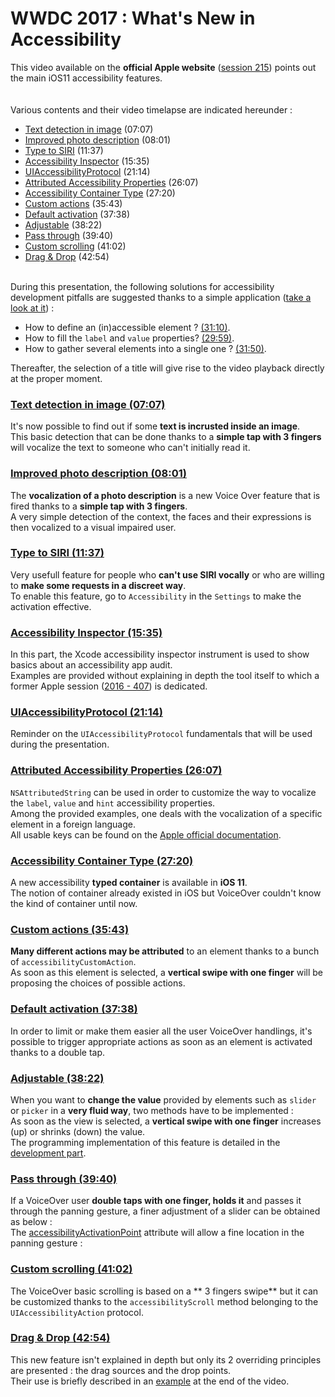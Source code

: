 # WWDC 2017 : What's New in Accessibility

<script>$(document).ready(function () {
    setBreadcrumb([{"label":"Developer guide", "url": "./dev-mobile.html"},
                   {"label":"iOS WWDC", "url": "./dev-ios-wwdc.html"},
                   {"label":"2017 - What's New in Accessibility"}
	]);
    addSubMenu([
        {"label":"Android guide","url":"dev-android.html"}, 
        {"label":"iOS guide","url":"dev-mobile.html"},
        {"label":"iOS WWDC","url":"dev-ios-wwdc.html"}
    ]);
});</script>

<span data-menuitem="dev-mobile"></span>

This video available on the **official Apple website** ([session 215](https://developer.apple.com/videos/play/wwdc2017/215/)) points out the main iOS11 accessibility features.
</br><img style="max-width: 200px; height: auto;" alt="" src="./images/iOSdev/wwdc17-logo.png" />
<img style="max-width: 700px; height: auto;" alt="" src="./images/iOSdev/wwdc17-215.png" />
</br></br>Various contents and their video timelapse are indicated hereunder :
- [Text detection in image](#ImageTextDetection) (07:07)
- [Improved photo description](#ImprovedPhotoDescription) (08:01)
- [Type to SIRI](#TypeToSIRI) (11:37)
- [Accessibility Inspector](#AccessibilityInspector) (15:35)
- [UIAccessibilityProtocol](#UIAccessibilityProtocol) (21:14)
- [Attributed Accessibility Properties](#AttributedProperties) (26:07)
- [Accessibility Container Type](#AccessibilityContainer) (27:20)
- [Custom actions](#CustomActions) (35:43)
- [Default activation](#DefaultActivation) (37:38)
- [Adjustable](#AdjustableValues) (38:22)
- [Pass through](#PassThrough) (39:40)
- [Custom scrolling](#CustomScrolling) (41:02)
- [Drag & Drop](#DragAndDrop) (42:54)

</br>During this presentation, the following solutions for accessibility development pitfalls are suggested thanks to a simple application ([take a look at it](https://developer.apple.com/videos/play/wwdc2017/215/?time=1007)) :
- How to define an (in)accessible element ? [(31:10)](https://developer.apple.com/videos/play/wwdc2017/215/?time=1870).
- How to fill the `label` and `value` properties? [(29:59)](https://developer.apple.com/videos/play/wwdc2017/215/?time=1799).
- How to gather several elements into a single one ? [(31:50)](https://developer.apple.com/videos/play/wwdc2017/215/?time=1910).

Thereafter, the selection of a title will give rise to the video playback directly at the proper moment.

<a name="ImageTextDetection"></a>
### [Text detection in image (07:07)](https://developer.apple.com/videos/play/wwdc2017/215/?time=427)
It's now possible to find out if some **text is incrusted inside an image**.
</br><img style="max-width: 1000px; height: auto;" alt="" src="./images/iOSdev/wwdc17-215-ImageTextDetection.png" />
</br>This basic detection that can be done thanks to a **simple tap with 3 fingers** will vocalize the text to someone who 
can't initially read it.

<a name="ImprovedPhotoDescription"></a>
### [Improved photo description (08:01)](https://developer.apple.com/videos/play/wwdc2017/215/?time=481)
The **vocalization of a photo description** is a new Voice Over feature that is fired thanks to a **simple tap with 3 fingers**.
</br><img style="max-width: 1000px; height: auto;" alt="" src="./images/iOSdev/wwdc17-215-ImprovedPhotoDescription.png" />
</br>A very simple detection of the context, the faces and their expressions is then vocalized to a visual impaired user.

<a name="TypeToSIRI"></a>
### [Type to SIRI (11:37)](https://developer.apple.com/videos/play/wwdc2017/215/?time=697)
Very usefull feature for people who **can't use SIRI vocally** or who are willing to **make some requests in a discreet way**.
</br>To enable this feature, go to `Accessibility` in the `Settings` to make the activation effective.
</br><img style="max-width: 600px; height: auto;" alt="" src="./images/iOSdev/wwdc17-215-TypeToSiri.png" />

<a name="AccessibilityInspector"></a>
### [Accessibility Inspector (15:35)](https://developer.apple.com/videos/play/wwdc2017/215/?time=935)
In this part, the Xcode accessibility inspector instrument is used to show basics about an accessibility app audit.
</br>Examples are provided without explaining in depth the tool itself to which a former Apple session ([2016 - 407](https://developer.apple.com/videos/play/wwdc2016/407/)) is dedicated.

<a name="UIAccessibilityProtocol"></a>
### [UIAccessibilityProtocol (21:14)](https://developer.apple.com/videos/play/wwdc2017/215/?time=1274)
Reminder on the `UIAccessibilityProtocol` fundamentals that will be used during the presentation.
</br><img style="max-width: 450px; height: auto;" alt="" src="./images/iOSdev/wwdc17-215-UIAccessibilityProtocol.png" />

<a name="AttributedProperties"></a>
### [Attributed Accessibility Properties (26:07)](https://developer.apple.com/videos/play/wwdc2017/215/?time=1567)
`NSAttributedString` can be used in order to customize the way to vocalize the `label`, `value` and `hint` accessibility properties.
</br><img style="max-width: 550px; height: auto;" alt="" src="./images/iOSdev/wwdc17-215-AttributedStrings.png" />
</br>Among the provided examples, one deals with the vocalization of a specific element in a foreign language.
</br><img style="max-width: 600px; height: auto;" alt="" src="./images/iOSdev/wwdc17-215-AttributedStringsExample.png" />
</br>All usable keys can be found on the [Apple official documentation](https://developer.apple.com/documentation/uikit/accessibility/uiaccessibility/speech_attributes_for_attributed_strings).

<a name="AccessibilityContainer"></a>
### [Accessibility Container Type (27:20)](https://developer.apple.com/videos/play/wwdc2017/215/?time=1640)
A new accessibility **typed container** is available in **iOS 11**.
</br><img style="max-width: 750px; height: auto;" alt="" src="./images/iOSdev/wwdc17-215-ContainerType.png" />
</br>The notion of container already existed in iOS but VoiceOver couldn't know the kind of container until now.

<a name="CustomActions"></a>
### [Custom actions (35:43)](https://developer.apple.com/videos/play/wwdc2017/215/?time=2143)
**Many different actions may be attributed** to an element thanks to a bunch of `accessibilityCustomAction`.
</br><img style="max-width: 600px; height: auto;" alt="" src="./images/iOSdev/wwdc17-215-CustomActions.png" />
</br>As soon as this element is selected, a **vertical swipe with one finger** will be proposing the choices of possible actions.

<a name="DefaultActivation"></a>
### [Default activation (37:38)](https://developer.apple.com/videos/play/wwdc2017/215/?time=2258)
In order to limit or make them easier all the user VoiceOver handlings, it's possible to trigger appropriate actions as soon as an element is activated thanks to a double tap.
</br><img style="max-width: 750px; height: auto;" alt="" src="./images/iOSdev/wwdc17-215-DefaultAction.png" />

<a name="AdjustableValues"></a>
### [Adjustable (38:22)](https://developer.apple.com/videos/play/wwdc2017/215/?time=2302)
When you want to **change the value** provided by elements such as `slider` or `picker` in a **very fluid way**, two methods have to be implemented :
</br><img style="max-width: 470px; height: auto;" alt="" src="./images/iOSdev/wwdc17-215-AdjustableValues.png" />
</br>As soon as the view is selected, a **vertical swipe with one finger** increases (up) or shrinks (down) the value.
</br>The programming implementation of this feature is detailed in the [development part](./dev-ios.html#continuous-adjustable-values).

<a name="PassThrough"></a>
### [Pass through (39:40)](https://developer.apple.com/videos/play/wwdc2017/215/?time=2380)
If a VoiceOver user **double taps with one finger, holds it** and passes it through the panning gesture, a finer adjustment of a slider can be obtained as below :
</br><img style="max-width: 400px; height: auto;" alt="" src="./images/iOSdev/wwdc17-215-PassThrough_1.png" />
</br>The [accessibilityActivationPoint](./dev-ios.html#modify-the-focus-area-of-voiceover) attribute will allow a fine location in the panning gesture :
</br><img style="max-width: 500px; height: auto;" alt="" src="./images/iOSdev/wwdc17-215-PassThrough_2.png" />

<a name="CustomScrolling"></a>
### [Custom scrolling (41:02)](https://developer.apple.com/videos/play/wwdc2017/215/?time=2462)
The VoiceOver basic scrolling is based on a ** 3 fingers swipe** but it can be customized thanks to the `accessibilityScroll` method belonging to the `UIAccessibilityAction` protocol.
</br><img style="max-width: 750px; height: auto;" alt="" src="./images/iOSdev/wwdc17-215-CustomScrolling.png" />

<a name="DragAndDrop"></a>
### [Drag & Drop (42:54)](https://developer.apple.com/videos/play/wwdc2017/215/?time=2574)
This new feature isn't explained in depth but only its 2 overriding principles are presented : the drag sources and the drop points.
</br><img style="max-width: 750px; height: auto;" alt="" src="./images/iOSdev/wwdc17-215-DragAndDrop.png" />
</br>Their use is briefly described in an [example](https://developer.apple.com/videos/play/wwdc2017/215/?time=2729) at the end of the video.

<!--  This file is part of a11y-guidelines | Our vision of mobile & web accessibility guidelines and best practices, with valid/invalid examples.
 Copyright (C) 2016  Orange SA
 See the Creative Commons Legal Code Attribution-ShareAlike 3.0 Unported License for more details (LICENSE file). -->